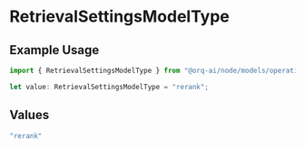 # RetrievalSettingsModelType

## Example Usage

```typescript
import { RetrievalSettingsModelType } from "@orq-ai/node/models/operations";

let value: RetrievalSettingsModelType = "rerank";
```

## Values

```typescript
"rerank"
```
